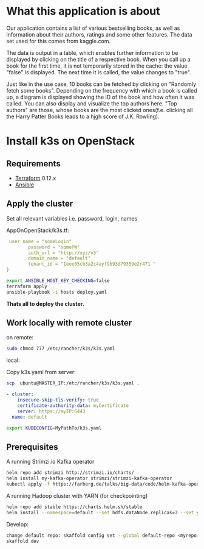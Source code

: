 What this application is about 
============================
Our application contains a list of various bestselling books, as well as information about their authors, ratings and some other features. The data set used for this comes from kaggle.com.

The data is output in a table, which enables further information to be displayed by clicking on the title of a respective book. When you call up a book for the first time, it is not temporarily stored in the cache: the value "false" is displayed. The next time it is called, the value changes to "true".

Just like in the use case, 10 books can be fetched by clicking on "Randomly fetch some books".
Depending on the frequency with which a book is called up, a diagram is displayed showing the ID of the book and how often it was called.
You can also display and visualize the top authors here. "Top authors" are those, whose books are the most clicked ones(f.e. clicking all the Harry Patter Books leads to a hjgh score of J.K. Rowling).


Install k3s on OpenStack
============================

Requirements
------------

-	[Terraform](https://www.terraform.io/downloads.html) 0.12.x
-	[Ansible](https://www.ansible.com)


Apply the cluster
------------

Set all relevant variables i.e. password, login, names

AppOnOpenStack/k3s.tf:

```yaml
 user_name = "someLogin"
        password = "somePW"
        auth_url = "http://xyz/v3"
        domain_name = "default"
        tenant_id = "1eee05cb3a2c4ayf9b93d79359e2r471 "
}

```

```bash
export ANSIBLE_HOST_KEY_CHECKING=false
terraform apply
ansible-playbook -i hosts deploy.yaml
```

**Thats all to deploy the cluster.**



Work locally with remote cluster
------------

on remote:

```bash
sudo chmod 777 /etc/rancher/k3s/k3s.yaml
```

local:

Copy k3s.yaml from server:

```bash
scp  ubuntu@MASTER_IP:/etc/rancher/k3s/k3s.yaml .
```

```yaml
- cluster:
    insecure-skip-tls-verify: true
    certificate-authority-data: myCertificate
    server: https://myIP:6443
  name: default
```


```sh
export KUBECONFIG=MyPathTo/k3s.yaml
```

Prerequisites
------------

A running Strimzi.io Kafka operator

```bash
helm repo add strimzi http://strimzi.io/charts/
helm install my-kafka-operator strimzi/strimzi-kafka-operator
kubectl apply -f https://farberg.de/talks/big-data/code/helm-kafka-operator/kafka-cluster-def.yaml
```

A running Hadoop cluster with YARN (for checkpointing)

```bash
helm repo add stable https://charts.helm.sh/stable
helm install --namespace=default --set hdfs.dataNode.replicas=3 --set yarn.nodeManager.replicas=3 --set hdfs.webhdfs.enabled=true my-hadoop-cluster stable/hadoop
```

Develop:

```bash
change default repo: skaffold config set --global default-repo <myrepo>
skaffold dev
```
